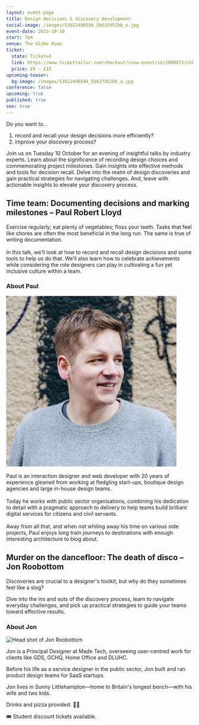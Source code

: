 ```yaml
---
layout: event-page
title: Design decisions & discovery development
social-image: /images/53022490594_5b637d52bb_o.jpg
event-date: 2023-10-10
start: 7pm
venue: The Globe Room
ticket:
  state: Ticketed
  link: https://www.tickettailor.com/checkout/view-event/id/2900973/chk/7689/?modal_widget=true&widget=true
  price: £9 - £15
upcoming-teaser:
  bg-image: /images/53022490594_5b637d52bb_o.jpg
conference: false
upcoming: true
published: true
seo: true
---
```

Do you want to...

1. record and recall your design decisions more efficiently? 
2. improve your discovery process?

Join us on Tuesday 10 October for an evening of insightful talks by industry experts. Learn about the significance of recording design choices and commemorating project milestones. Gain insights into effective methods and tools for decision recall. Delve into the realm of design discoveries and gain practical strategies for navigating challenges. And, leave with actionable insights to elevate your discovery process. 

## Time team: Documenting decisions and marking milestones – Paul Robert Lloyd  

Exercise regularly; eat plenty of vegetables; floss your teeth. Tasks that feel like chores are often the most beneficial in the long run. The same is true of writing documentation.\
\
In this talk, we’ll look at how to record and recall design decisions and some tools to help us do that. We’ll also learn how to celebrate achievements while considering the role designers can play in cultivating a fun yet inclusive culture within a team.

### About Paul

<img src="/images/paul-robert-lloyd.jpeg" alt="Head shot of Paul Robert Lloyd" class="image-align-right"/>

Paul is an interaction designer and web developer with 20 years of experience gleaned from working at fledgling start-ups, boutique design agencies and large in-house design teams.\
\
Today he works with public sector organisations, combining his dedication to detail with a pragmatic approach to delivery to help teams build brilliant digital services for citizens and civil servants.\
\
Away from all that, and when not whiling away his time on various side projects, Paul enjoys long train journeys to destinations with enough interesting architecture to blog about.

## Murder on the dancefloor: The death of disco – Jon Roobottom

Discoveries are crucial to a designer's toolkit, but why do they sometimes feel like a slog? 

Dive into the ins and outs of the discovery process, learn to navigate everyday challenges, and pick up practical strategies to guide your teams toward effective results.

### About Jon

<img src="/images/img_7858.jpg" alt="Head shot of Jon Roobottom" class="image-align-left"/>

Jon is a Principal Designer at Made Tech, overseeing user-centred work for clients like GDS, GCHQ, Home Office and DLUHC. 

Before his life as a service designer in the public sector, Jon built and ran product design teams for SaaS startups. 

Jon lives in Sunny Littlehampton—home to Britain's longest bench—with his wife and two kids.

Drinks and pizza provided. 🍕🥤

🎟️ Student discount tickets available.